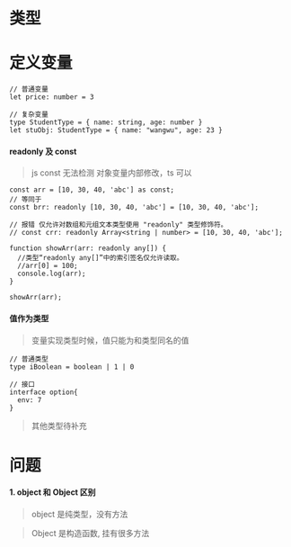 <!--
 * @LastEditors: wudan01
 * @description: 文件描述
-->
# 类型

# 定义变量
```
// 普通变量
let price: number = 3

// 复杂变量
type StudentType = { name: string, age: number }
let stuObj: StudentType = { name: "wangwu", age: 23 }
```

#### readonly 及 const
> js const 无法检测 对象变量内部修改，ts 可以
```
const arr = [10, 30, 40, 'abc'] as const;
// 等同于
const brr: readonly [10, 30, 40, 'abc'] = [10, 30, 40, 'abc'];

// 报错 仅允许对数组和元组文本类型使用 "readonly" 类型修饰符。
// const crr: readonly Array<string | number> = [10, 30, 40, 'abc'];

function showArr(arr: readonly any[]) {
  //类型“readonly any[]”中的索引签名仅允许读取。
  //arr[0] = 100;
  console.log(arr);
}

showArr(arr);
```
####  值作为类型
> 变量实现类型时候，值只能为和类型同名的值
```
// 普通类型
type iBoolean = boolean | 1 | 0

// 接口
interface option{
  env: 7
}
```

> 其他类型待补充

# 问题
#### 1. object 和 Object 区别
> object 是纯类型，没有方法

> Object 是构造函数, 挂有很多方法

